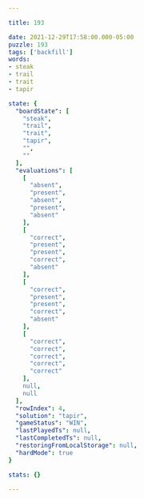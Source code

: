 ```yaml
---

title: 193

date: 2021-12-29T17:58:00.000-05:00
puzzle: 193
tags: ['backfill']
words:
- steak
- trail
- trait
- tapir

state: {
  "boardState": [
    "steak",
    "trail",
    "trait",
    "tapir",
    "",
    ""
  ],
  "evaluations": [
    [
      "absent",
      "present",
      "absent",
      "present",
      "absent"
    ],
    [
      "correct",
      "present",
      "present",
      "correct",
      "absent"
    ],
    [
      "correct",
      "present",
      "present",
      "correct",
      "absent"
    ],
    [
      "correct",
      "correct",
      "correct",
      "correct",
      "correct"
    ],
    null,
    null
  ],
  "rowIndex": 4,
  "solution": "tapir",
  "gameStatus": "WIN",
  "lastPlayedTs": null,
  "lastCompletedTs": null,
  "restoringFromLocalStorage": null,
  "hardMode": true
}

stats: {}

---
```


<!-- more -->
